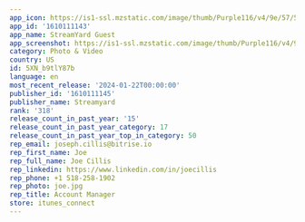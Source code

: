 ```yaml
---
app_icon: https://is1-ssl.mzstatic.com/image/thumb/Purple116/v4/9e/57/5f/9e575f2f-1ab2-9770-89d8-4866c8097982/AppIcon-0-0-1x_U007emarketing-0-10-0-85-220.png/1024x1024bb.png
app_id: '1610111143'
app_name: StreamYard Guest
app_screenshot: https://is1-ssl.mzstatic.com/image/thumb/Purple116/v4/91/68/97/916897a0-a53d-c1ac-8e80-34c360f15643/c248f400-1097-418c-a40a-5ff2ed9cd503_iphone_6.5__U00281284x2778_U0029_-_1.png/1284x2778bb.png
category: Photo & Video
country: US
id: 5XN_b9tlY87b
language: en
most_recent_release: '2024-01-22T00:00:00'
publisher_id: '1610111145'
publisher_name: Streamyard
rank: '318'
release_count_in_past_year: '15'
release_count_in_past_year_category: 17
release_count_in_past_year_top_in_category: 50
rep_email: joseph.cillis@bitrise.io
rep_first_name: Joe
rep_full_name: Joe Cillis
rep_linkedin: https://www.linkedin.com/in/joecillis
rep_phone: +1 518-258-1902
rep_photo: joe.jpg
rep_title: Account Manager
store: itunes_connect
---
```

